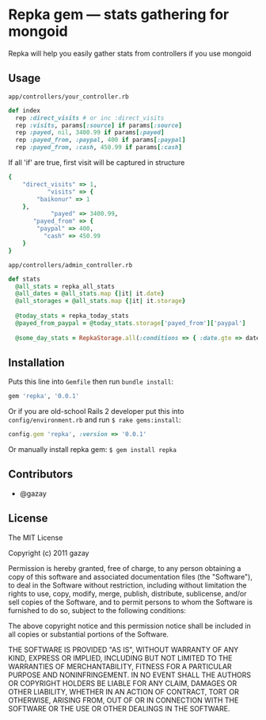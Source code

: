 # Repka gem — stats gathering for mongoid

Repka will help you easily gather stats from controllers if you use mongoid

## Usage

`app/controllers/your_controller.rb`

``` ruby
def index
  rep :direct_visits # or inc :direct_visits
  rep :visits, params[:source] if params[:source]
  rep :payed, nil, 3400.99 if params[:payed]
  rep :payed_from, :paypal, 400 if params[:paypal]
  rep :payed_from, :cash, 450.99 if params[:cash]
```

If all 'if' are true, first visit will be captured in structure

``` ruby
{
    "direct_visits" => 1,
           "visits" => {
        "baikonur" => 1
    },
            "payed" => 3400.99,
       "payed_from" => {
        "paypal" => 400,
          "cash" => 450.99
    }
}
```


`app/controllers/admin_controller.rb`

``` ruby
def stats
  @all_stats = repka_all_stats
  @all_dates = @all_stats.map {|it| it.date}
  @all_storages = @all_stats.map {|it| it.storage}
  
  @today_stats = repka_today_stats
  @payed_from_paypal = @today_stats.storage['payed_from']['paypal']
  
  @some_day_stats = RepkaStorage.all(:conditions => { :date.gte => date_from, :date.lte => date_to })
```

## Installation

Puts this line into `Gemfile` then run `bundle install`:

``` ruby
gem 'repka', '0.0.1'
```

Or if you are old-school Rails 2 developer put this into `config/environment.rb` and run `$ rake gems:install`:

``` ruby
config.gem 'repka', :version => '0.0.1'
```

Or manually install repka gem: `$ gem install repka`

## Contributors

* @gazay

## License

The MIT License

Copyright (c) 2011 gazay

Permission is hereby granted, free of charge, to any person obtaining a copy of this software and associated documentation files (the "Software"), to deal in the Software without restriction, including without limitation the rights to use, copy, modify, merge, publish, distribute, sublicense, and/or sell copies of the Software, and to permit persons to whom the Software is furnished to do so, subject to the following conditions:

The above copyright notice and this permission notice shall be included in all copies or substantial portions of the Software.

THE SOFTWARE IS PROVIDED "AS IS", WITHOUT WARRANTY OF ANY KIND, EXPRESS OR IMPLIED, INCLUDING BUT NOT LIMITED TO THE WARRANTIES OF MERCHANTABILITY, FITNESS FOR A PARTICULAR PURPOSE AND NONINFRINGEMENT. IN NO EVENT SHALL THE AUTHORS OR COPYRIGHT HOLDERS BE LIABLE FOR ANY CLAIM, DAMAGES OR OTHER LIABILITY, WHETHER IN AN ACTION OF CONTRACT, TORT OR OTHERWISE, ARISING FROM, OUT OF OR IN CONNECTION WITH THE SOFTWARE OR THE USE OR OTHER DEALINGS IN THE SOFTWARE.
